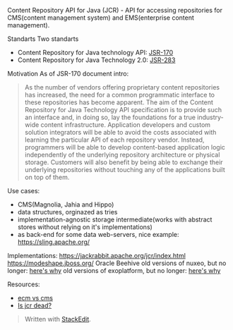 Content Repository API for Java (JCR) - API for accessing repositories for CMS(content management system) and EMS(enterprise content management).

Standarts
Two standarts
 - Content Repository for Java technology API: [JSR-170](https://download.oracle.com/otndocs/jcp/contentrepository-1.0-fr-oth-JSpec/) 
 - Content Repository for Java Technology 2.0: [JSR-283](https://download.oracle.com/otndocs/jcp/content_repository-2.0-fr-oth-JSpec/)

Motivation
As of JSR-170 document intro:
> As the number of vendors offering proprietary content repositories has increased, the need for a common programmatic interface to these repositories has become apparent. The aim of the Content Repository for Java Technology API specification is to provide such an interface and, in doing so, lay the foundations for a true industry-wide content infrastructure.
    Application developers and custom solution integrators will be able to avoid the costs associated with learning the particular API of each repository vendor. Instead, programmers will be able to develop content-based application logic independently of the underlying repository architecture or physical storage.
    Customers will also benefit by being able to exchange their underlying repositories without touching any of the applications built on top of them.

Use cases:
 - CMS(Magnolia, Jahia and Hippo)
 - data structures, orginazed as tries
 - implementation-agnostic storage intermediate(works with abstract stores without relying on it's implementations)
- as back-end for some data web-servers, nice example: https://sling.apache.org/

Implementations:
https://jackrabbit.apache.org/jcr/index.html
https://modeshape.jboss.org/
Oracle Beehive 
old versions of nuxeo, but no longer: [here's why](https://www.nuxeo.com/blog/why-nuxeo-dropped-jcr/)
old versions of exoplatform, but no longer: [here's why](https://www.exoplatform.com/blog/2016/06/02/why-are-we-moving-away-from-jcr/)


Resources:

 - [ecm vs cms](https://www.aodocs.com/blog/ecm-vs-cms-difference)
 - [Is jcr dead?](https://www.cmswire.com/cms/web-cms/is-jcr-dead-009676.php)

> Written with [StackEdit](https://stackedit.io/).
<!--stackedit_data:
eyJoaXN0b3J5IjpbMTUwOTM1OTAxNCwtMTI3MTcxOTE0MiwxNz
UzMTgyMjAsLTE4MDY1NzM2MDMsLTIwODUxMzU3NTgsMTU4NTgy
NzE0MCw2MzI1MzQ1NDUsLTEzNjc1NTcxNjksMTU4OTUyMDI2MC
wyMTEyNTIyMzksLTMwNDEwNTMwN119
-->